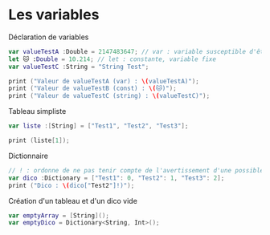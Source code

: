# Les variables

Déclaration de variables
```Swift
var valueTestA :Double = 2147483647; // var : variable susceptible d'être modifiée
let 🐱 :Double = 10.214; // let : constante, variable fixe
var valueTestC :String = "String Test";

print ("Valeur de valueTestA (var) : \(valueTestA)");
print ("Valeur de valueTestB (const) : \(🐱)");
print ("Valeur de valueTestC (string) : \(valueTestC)");
```

Tableau simpliste
```Swift
var liste :[String] = ["Test1", "Test2", "Test3"];

print (liste[1]);
```

Dictionnaire
```Swift
// ! : ordonne de ne pas tenir compte de l'avertissement d'une possible entrée inexistante
var dico :Dictionary = ["Test1": 0, "Test2": 1, "Test3": 2];
print ("Dico : \(dico["Test2"]!)");
```

Création d'un tableau et d'un dico vide
```Swift
var emptyArray = [String]();
var emptyDico = Dictionary<String, Int>();
```

